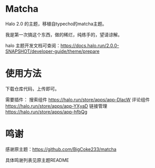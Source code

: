 # Matcha

Halo 2.0 的主题，移植自typecho的matcha主题。

我是第一次搞这个东西，做的稀烂，纯练手的，望请谅解。

halo 主题开发文档可查阅：<https://docs.halo.run/2.0.0-SNAPSHOT/developer-guide/theme/prepare>

# 使用方法

下载仓库代码，上传即可。

需要插件： 
搜索组件 <https://halo.run/store/apps/app-DlacW> 
评论组件 <https://halo.run/store/apps/app-YXyaD> 
链接管理 <https://halo.run/store/apps/app-hfbQg> 

# 鸣谢

感谢原主题：<https://github.com/BigCoke233/matcha>

具体鸣谢列表见原主题README
